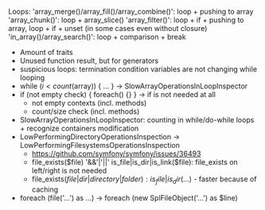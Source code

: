 Loops:
    'array_merge()/array_fill()/array_combine()': loop + pushing to array
    'array_chunk()':                              loop + array_slice()
    'array_filter()':                             loop + if + pushing to array, loop + if + unset (in some cases even without closure)
    'in_array()/array_search()':                  loop + comparison + break

- Amount of traits
- Unused function result, but for generators
- suspicious loops: termination condition variables are not changing while looping
- while ($i < count($array)) { ... } -> SlowArrayOperationsInLoopInspector
- if (not empty check) { foreach() {} } -> if is not needed at all
    - not empty contexts (incl. methods)
    - count/size check (incl. methods)
- SlowArrayOperationsInLoopInspector: counting in while/do-while loops + recognize containers modification
- LowPerformingDirectoryOperationsInspection -> LowPerformingFilesystemsOperationsInspection
    - https://github.com/symfony/symfony/issues/36493
    - file_exists($file) '&&'|'||' is_file|is_dir|is_link($file): file_exists on left/right is not needed
    - file_exists($file|dir|directory|folder): is_file|is_dir($...) - faster because of caching
- foreach (file('...') as ...) -> foreach (new SplFileObject('...') as $line)
